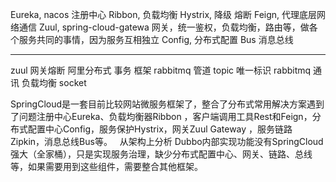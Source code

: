 Eureka, nacos 注册中心
Ribbon, 负载均衡
Hystrix, 降级 熔断
Feign, 代理底层网络通信
Zuul, spring-cloud-gatewa  网关，统一鉴权，负载均衡，路由等，做各个服务共同的事情，因为服务互相独立
Config, 分布式配置
Bus 消息总线

-------------------------------------------------------------

zuul 网关熔断
阿里分布式 事务 框架
rabbitmq  管道 topic
唯一标识
rabbitmq 通讯 负载均衡 socket


SpringCloud是一套目前比较网站微服务框架了，整合了分布式常用解决方案遇到了问题注册中心Eureka、负载均衡器Ribbon ，客户端调用工具Rest和Feign，分布式配置中心Config，服务保护Hystrix，网关Zuul Gateway ，服务链路Zipkin，消息总线Bus等。
 
从架构上分析
Dubbo内部实现功能没有SpringCloud强大（全家桶），只是实现服务治理，缺少分布式配置中心、网关、链路、总线等，如果需要用到这些组件，需要整合其他框架。


